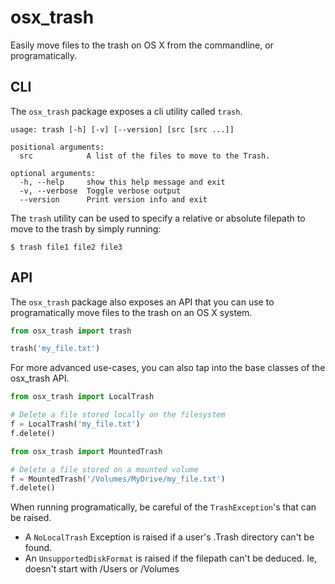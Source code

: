 osx_trash
=========
Easily move files to the trash on OS X from the commandline, or programatically.

CLI
---
The `osx_trash` package exposes a cli utility called `trash`.

```shell
usage: trash [-h] [-v] [--version] [src [src ...]]

positional arguments:
  src            A list of the files to move to the Trash.

optional arguments:
  -h, --help     show this help message and exit
  -v, --verbose  Toggle verbose output
  --version      Print version info and exit
```

The `trash` utility can be used to specify a relative or absolute filepath to
move to the trash by simply running:

```shell
$ trash file1 file2 file3
```

API
---
The `osx_trash` package also exposes an API that you can use to programatically
move files to the trash on an OS X system.

```python
from osx_trash import trash

trash('my_file.txt')
```

For more advanced use-cases, you can also tap into the base classes of the
osx_trash API.

```python
from osx_trash import LocalTrash

# Delete a file stored locally on the filesystem
f = LocalTrash('my_file.txt')
f.delete()

from osx_trash import MountedTrash

# Delete a file stored on a mounted volume
f = MountedTrash('/Volumes/MyDrive/my_file.txt')
f.delete()
```

When running programatically, be careful of the `TrashException`'s that can be
raised.

* A `NoLocalTrash` Exception is raised if a user's .Trash directory can't be found.
* An `UnsupportedDiskFormat` is raised if the filepath can't be deduced. Ie, doesn't start with /Users or /Volumes
